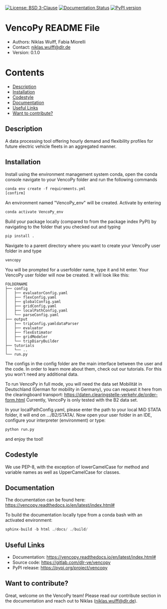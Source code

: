 [![License: BSD 3-Clause](https://img.shields.io/badge/license-BSD%203--Clause-blue.svg)](https://github.com/TechSmith/hyde/blob/master/LICENSE.txt)
[![Documentation Status](https://readthedocs.org/projects/vencopy/badge/?version=latest)](https://vencopy.readthedocs.io/en/latest/?badge=latest)
[![PyPI version](https://badge.fury.io/py/vencopy.svg)](https://badge.fury.io/py/vencopy)


# VencoPy README File
- Authors: Niklas Wulff, Fabia Miorelli
- Contact: niklas.wulff@dlr.de
- Version: 0.1.0

Contents
========

 * [Description](#description)
 * [Installation](#installation)
 * [Codestyle](#codestyle)
 * [Documentation](#documentation)
 * [Useful Links](#useful-links)
 * [Want to contribute?](#want-to-contribute)

Description
---
A data processing tool offering hourly demand and flexibility profiles for future electric vehicle fleets in an aggregated manner.

Installation
---
Install using the environment management system conda, open the conda console navigate to your VencoPy folder and run the following commands

```python
conda env create -f requirements.yml
[confirm]
```

An environment named "VencoPy_env" will be created. Activate by entering
```python
conda activate VencoPy_env
```

Build your package locally (compared to from the package index PyPI) by navigating to the folder that you checked out 
and typing

```python
pip install .
```

Navigate to a parent directory where you want to create your VencoPy user folder in and type

```python
vencopy
```

You will be prompted for a userfolder name, type it and hit enter. Your VencoPy user folder will now be created. It
will look like this:



    FOLDERNAME
    ├── config
    │   ├── evaluatorConfig.yaml
    │   ├── flexConfig.yaml
    │   ├── globalConfig.yaml
    │   ├── gridConfig.yaml
    │   ├── localPathConfig.yaml
    │   └── parseConfig.yaml
    ├── output
    │   ├── tripConfig.yamldataParser
    │   ├── evaluator
    │   ├── flexEstimator
    │   ├── gridModeler
    │   └── tripDiaryBuilder 
    ├── tutorials          
    │   └── ..
    └── run.py

The configs in the config folder are the main interface between the user and the code. In order to learn more about 
them, check out our tutorials. For this you won't need any additional data.

To run VencoPy in full mode, you will need the data set Mobilität in Deutschland (German for mobility in Germany), you
can request it here from the clearingboard transport: https://daten.clearingstelle-verkehr.de/order-form.html Currently, 
VencoPy is only tested with the B2 data set.

In your localPathConfig.yaml, please enter the path to your local MiD STATA folder, it will end on .../B2/STATA/. Now
open your user folder in an IDE, configure your interpreter (environment) or type: 

```python
python run.py
``` 

and enjoy the tool!



Codestyle
---
We use PEP-8, with the exception of lowerCamelCase for method and variable names as well as UpperCamelCase for classes.

Documentation
---
The documentation can be found here: https://vencopy.readthedocs.io/en/latest/index.html#



To build the documentation locally type from a conda bash with an activated environment:

```python
sphinx-build -b html ./docs/ ./build/
``` 

Useful Links
---

* Documentation: https://vencopy.readthedocs.io/en/latest/index.html#
* Source code: https://gitlab.com/dlr-ve/vencopy
* PyPI release: https://pypi.org/project/vencopy


Want to contribute?
---
Great, welcome on the VencoPy team! Please read our contribute section in the documentation and reach out to Niklas 
(niklas.wulff@dlr.de). 
